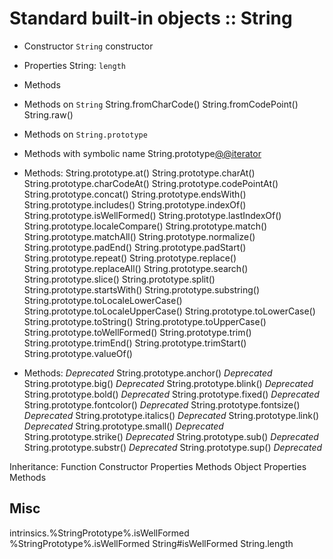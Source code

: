 # Standard built-in objects :: String

* Constructor
  `String` constructor
* Properties
  String: `length`
* Methods
* Methods on `String`
  String.fromCharCode()
  String.fromCodePoint()
  String.raw()
* Methods on `String.prototype`
* Methods with symbolic name
  String.prototype[@@iterator]()
* Methods:
  String.prototype.at()
  String.prototype.charAt()
  String.prototype.charCodeAt()
  String.prototype.codePointAt()
  String.prototype.concat()
  String.prototype.endsWith()
  String.prototype.includes()
  String.prototype.indexOf()
  String.prototype.isWellFormed()
  String.prototype.lastIndexOf()
  String.prototype.localeCompare()
  String.prototype.match()
  String.prototype.matchAll()
  String.prototype.normalize()
  String.prototype.padEnd()
  String.prototype.padStart()
  String.prototype.repeat()
  String.prototype.replace()
  String.prototype.replaceAll()
  String.prototype.search()
  String.prototype.slice()
  String.prototype.split()
  String.prototype.startsWith()
  String.prototype.substring()
  String.prototype.toLocaleLowerCase()
  String.prototype.toLocaleUpperCase()
  String.prototype.toLowerCase()
  String.prototype.toString()
  String.prototype.toUpperCase()
  String.prototype.toWellFormed()
  String.prototype.trim()
  String.prototype.trimEnd()
  String.prototype.trimStart()
  String.prototype.valueOf()

* Methods: *Deprecated*
  String.prototype.anchor() *Deprecated*
  String.prototype.big() *Deprecated*
  String.prototype.blink() *Deprecated*
  String.prototype.bold() *Deprecated*
  String.prototype.fixed() *Deprecated*
  String.prototype.fontcolor() *Deprecated*
  String.prototype.fontsize() *Deprecated*
  String.prototype.italics() *Deprecated*
  String.prototype.link() *Deprecated*
  String.prototype.small() *Deprecated*
  String.prototype.strike() *Deprecated*
  String.prototype.sub() *Deprecated*
  String.prototype.substr() *Deprecated*
  String.prototype.sup() *Deprecated*

Inheritance:
  Function
    Constructor
    Properties
    Methods
  Object
    Properties
    Methods



## Misc
intrinsics.%StringPrototype%.isWellFormed
%StringPrototype%.isWellFormed
String#isWellFormed
String.length

